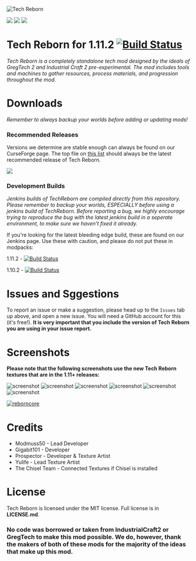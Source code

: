 ![](http://i.imgur.com/XKMokQu.png "Tech Reborn")

[![](http://cf.way2muchnoise.eu/full_233564_downloads.svg)](https://minecraft.curseforge.com/projects/techreborn) [![](http://cf.way2muchnoise.eu/versions/233564.svg)](https://minecraft.curseforge.com/projects/techreborn) [![](https://img.shields.io/badge/Discord-TeamReborn-738bd7.svg)](https://discord.gg/0tCDWb77cvetwm0e)

# Tech Reborn for 1.11.2 [![Build Status](http://modmuss50.me:8080/job/TechReborn/job/TechReborn-1.11.2/badge/icon)](http://modmuss50.me:8080/job/TechReborn/job/TechReborn-1.11.2/)

*Tech Reborn is a completely standalone tech mod designed by the ideals of GregTech 2 and Industrial Craft 2 pre-experimental. The mod includes tools and machines to gather resources, process materials, and progression throughout the mod.*

# Downloads

*Remember to always backup your worlds before adding or updating mods!*

### Recommended Releases
Versions we determine are stable enough can always be found on our CurseForge page. The top file on [this list](http://minecraft.curseforge.com/projects/techreborn/files?sort=releasetype) should always be the latest recommended release of Tech Reborn.

[![](http://cf.way2muchnoise.eu/versions/233564_latest.svg)](https://minecraft.curseforge.com/projects/techreborn)

### Development Builds

*Jenkins builds of TechReborn are compiled directly from this repository. Please remember to backup your worlds, ESPECIALLY before using a jenkins build of TechReborn. Before reporting a bug, we highly encourage trying to reproduce the bug with the latest jenkins build in a seperate environment, to make sure we haven't fixed it already.*

If you're looking for the latest bleeding edge build, these are found on our Jenkins page. Use these with caution, and please do not put these in modpacks: 

1.11.2 - [![Build Status](http://modmuss50.me:8080/job/TechReborn/job/TechReborn-1.11.2/badge/icon)](http://modmuss50.me:8080/job/TechReborn/job/TechReborn-1.11.2/)

1.10.2 - [![Build Status](http://modmuss50.me:8080/job/TechReborn/job/TechReborn-1.10.2/badge/icon)](http://modmuss50.me:8080/job/TechReborn/job/TechReborn-1.10.2/)

# Issues and Sggestions

To report an issue or make a suggestion, please head up to the `Issues` tab up above, and open a new issue. You will need a GitHub account for this (it's free!). **It is very important that you include the version of Tech Reborn you are using in your issue report.**

# Screenshots

**Please note that the following screenshots use the new Tech Reborn textures that are in the 1.11+ releases:**

![screenshot](https://i.imgur.com/BW128tX.png)
![screenshot](https://i.imgur.com/4rxbO4Q.png)
![screenshot](https://i.imgur.com/edaGPlL.png)
![screenshot](https://i.imgur.com/kWOxk8I.png)
![screenshot](https://i.imgur.com/ZKC5raQ.png)
![screenshot](https://i.imgur.com/RBCAWgO.png)

[![reborncore](https://i.imgur.com/NcOEWOh.png)](https://minecraft.curseforge.com/projects/reborncore/)

# Credits

* Modmuss50 - Lead Developer
* Gigabit101 - Developer
* Prospector - Developer & Texture Artist
* Yulife - Lead Texture Artist
* The Chisel Team - Connected Textures if Chisel is installed
 
# License

Tech Reborn is licensed under the MIT license. Full license is  in **LICENSE.md**.

### No code was borrowed or taken from IndustrialCraft2 or GregTech to make this mod possible. We do, however, thank the makers of both of these mods for the majority of the ideas that make up this mod.

